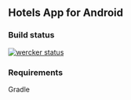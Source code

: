 ## Hotels App for Android

### Build status
[![wercker status](https://app.wercker.com/status/09d1afe8fa81b89e4e4b5a2c3ae6baca/m/master "wercker status")](https://app.wercker.com/project/bykey/09d1afe8fa81b89e4e4b5a2c3ae6baca)

### Requirements

  Gradle
  
